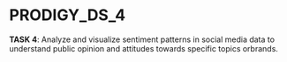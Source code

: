 # PRODIGY_DS_4

**TASK 4**: Analyze and visualize sentiment patterns in social media data to understand public opinion and attitudes towards specific topics orbrands.
